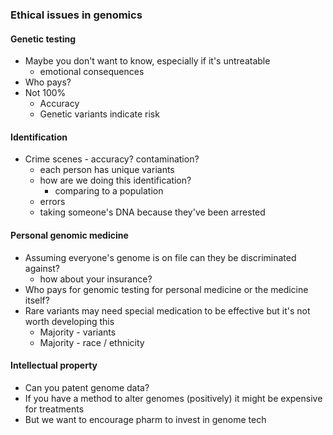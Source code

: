 ### Ethical issues in genomics

#### Genetic testing

* Maybe you don't want to know, especially if it's untreatable
  * emotional consequences
* Who pays?
* Not 100%
  * Accuracy
  * Genetic variants indicate risk

#### Identification

* Crime scenes - accuracy? contamination?
  * each person has unique variants
  * how are we doing this identification?
    * comparing to a population
  * errors
  * taking someone's DNA because they've been arrested

#### Personal genomic medicine

* Assuming everyone's genome is on file can they be discriminated against?
  * how about your insurance?
* Who pays for genomic testing for personal medicine or the medicine itself?
* Rare variants may need special medication to be effective but it's not worth developing this
  * Majority - variants
  * Majority - race / ethnicity

#### Intellectual property

* Can you patent genome data?
* If you have a method to alter genomes (positively) it might be expensive for treatments
* But we want to encourage pharm to invest in genome tech
